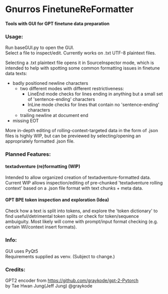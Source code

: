 # Gnurros FinetuneReFormatter
#### Tools with GUI for GPT finetune data preparation  

### Usage:

Run baseGUI.py to open the GUI.  
Select a file to inspect/edit. Currently works on .txt UTF-8 plaintext files.  

Selecting a .txt plaintext file opens it in SourceInspector mode, which is intended to help with spotting some common formatting issues in finetune data texts:  
- badly positioned newline characters
  - two different modes with different restrictiveness:
    - LineEnd mode checks for lines ending in anything but a small set of 'sentence-ending' characters
    - InLine mode checks for lines that contain no 'sentence-ending' characters
  - trailing newline at document end
- missing EOT

More in-depth editing of rolling-context-targeted data in the form of .json files is highly WIP, but can be previewed by selecting/opening an appropriately formatted .json file.   

### Planned Features:
#### textadventure (re)formatting (WIP)
Intended to allow organized creation of textadventure-formatted data. Current WIP allows inspection/editing of pre-chunked 'textadventure rolling context' based on a .json file format with text chunks + meta data.
#### GPT BPE token inspection and exploration (Idea)
Check how a text is split into tokens, and explore the 'token dictionary' to find useful/detrimental token splits or check for token/sequence ambuiguity. Most likely will come with prompt/input format checking (e.g. certain WI/context insert formats).

### Info:
GUI uses PyQt5  
Requirements supplied as venv. (Subject to change.)  

### Credits:
GPT2 encoder from https://github.com/graykode/gpt-2-Pytorch  
  by Tae Hwan Jung(Jeff Jung) @graykode
